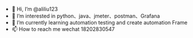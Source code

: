 - 👋 Hi, I’m @aliliu123
- 👀 I’m interested in python、java、jmeter、postman、Grafana
- 🌱 I’m currently learning automation testing and create automation Frame
- 📫 How to reach me wechat 18202830547

<!---
aliliu123/aliliu123 is a ✨ special ✨ repository because its `README.md` (this file) appears on your GitHub profile.
You can click the Preview link to take a look at your changes.
--->
